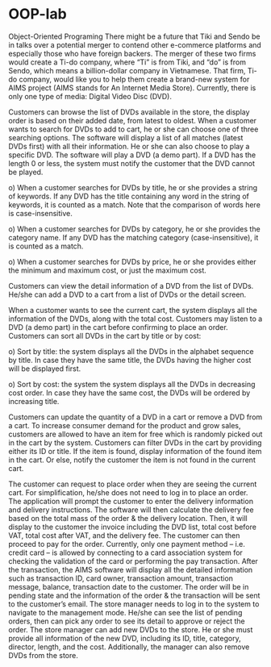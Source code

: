 # OOP-lab
Object-Oriented Programing 
There might be a future that Tiki and Sendo be in talks over a potential merger to contend other e-commerce platforms and especially those who have foreign backers. The merger of these two firms would create a Ti-do company, where “Ti” is from Tiki, and “do” is from Sendo, which means a billion-dollar company in Vietnamese. That firm, Ti-do company, would like you to help them create a brand-new system for AIMS project (AIMS stands for An Internet Media Store). Currently, there is only one type of media: Digital Video Disc (DVD).

Customers can browse the list of DVDs available in the store, the display order is based on their added date, from latest to oldest. When a customer wants to search for DVDs to add to cart, he or she can choose one of three searching options. The software will display a list of all matches (latest DVDs first) with all their information. He or she can also choose to play a specific DVD. The software will play a DVD (a demo part). If a DVD has the length 0 or less, the system must notify the customer that the DVD cannot be played.

  o) When a customer searches for DVDs by title, he or she provides a string of keywords. If any DVD has the title containing any word in the string of keywords, it is counted as a match. Note that the comparison of words here is case-insensitive.

  o) When a customer searches for DVDs by category, he or she provides the category name. If any DVD has the matching category (case-insensitive), it is counted as a match.

  o) When a customer searches for DVDs by price, he or she provides either the minimum and maximum cost, or just the maximum cost.

Customers can view the detail information of a DVD from the list of DVDs. He/she can add a DVD to a cart from a list of DVDs or the detail screen.

When a customer wants to see the current cart, the system displays all the information of the DVDs, along with the total cost. Customers may listen to a DVD (a demo part) in the cart before confirming to place an order. Customers can sort all DVDs in the cart by title or by cost:

  o) Sort by title: the system displays all the DVDs in the alphabet sequence by title. In case they have the same title, the DVDs having the higher cost will be displayed first.

  o) Sort by cost: the system the system displays all the DVDs in decreasing cost order. In case they have the same cost, the DVDs will be ordered by increasing title.

Customers can update the quantity of a DVD in a cart or remove a DVD from a cart. To increase consumer demand for the product and grow sales, customers are allowed to have an item for free which is randomly picked out in the cart by the system. Customers can filter DVDs in the cart by providing either its ID or title. If the item is found, display information of the found item in the cart. Or else, notify the customer the item is not found in the current cart.

The customer can request to place order when they are seeing the current cart. For simplification, he/she does not need to log in to place an order. The application will prompt the customer to enter the delivery information and delivery instructions. The software will then calculate the delivery fee based on the total mass of the order & the delivery location. Then, it will display to the customer the invoice including the DVD list, total cost before VAT, total cost after VAT, and the delivery fee. The customer can then proceed to pay for the order. Currently, only one payment method – i.e. credit card – is allowed by connecting to a card association system for checking the validation of the card or performing the pay transaction. After the transaction, the AIMS software will display all the detailed information such as transaction ID, card owner, transaction amount, transaction message, balance, transaction date to the customer. The order will be in pending state and the information of the order & the transaction will be sent to the customer’s email.
The store manager needs to log in to the system to navigate to the management mode. He/she can see the list of pending orders, then can pick any order to see its detail to approve or reject the order. The store manager can add new DVDs to the store. He or she must provide all information of the new DVD, including its ID, title, category, director, length, and the cost. Additionally, the manager can also remove DVDs from the store.
